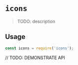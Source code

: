 # `icons`

> TODO: description

## Usage

```javascript
const icons = require('icons');
```

// TODO: DEMONSTRATE API
